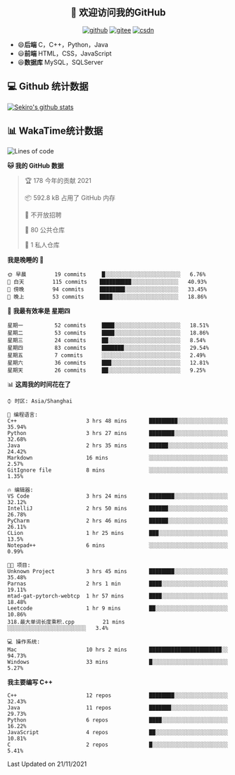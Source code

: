 <h2 align="center">👋 欢迎访问我的GitHub</h2>
<p align="center">
  <a href="https://666wxy666.github.io/"><img src="https://img.shields.io/badge/GitHub-24292e" alt="github"></a>
  <a href="https://gitee.com/wxy_666"><img src="https://img.shields.io/badge/Gitee-fe7300" alt="gitee"></a>
  <a href="https://blog.csdn.net/WXY_666"><img src="https://img.shields.io/badge/CSDN-cf000e" alt="csdn"></a>
</p>

- 😄**后端** C，C++，Python，Java
- 😃**前端** HTML，CSS，JavaScript
- 😆**数据库** MySQL，SQLServer

## 💻 Github 统计数据
[![Sekiro's github stats](https://github-readme-stats.vercel.app/api?username=666WXY666)](https://666wxy666.github.io/)

## 📊 WakaTime统计数据

<!--START_SECTION:waka-->
![Lines of code](https://img.shields.io/badge/%E4%BB%8E%E3%80%8C%E4%BD%A0%E5%A5%BD%E4%B8%96%E7%95%8C%E3%80%8D%E6%88%91%E5%B7%B2%E7%BB%8F%E5%86%99%E4%BA%86-517757%20%E8%A1%8C%E4%BB%A3%E7%A0%81-blue)

**🐱 我的 GitHub 数据** 

> 🏆 178 今年的贡献 2021
 > 
> 📦 592.8 kB 占用了 GitHub 内存 
 > 
> 🚫 不开放招聘
 > 
> 📜 80 公共仓库 
 > 
> 🔑 1 私人仓库 
 > 
**我是晚睡的 🦉** 

```text
🌞 早晨         19 commits     █░░░░░░░░░░░░░░░░░░░░░░░░   6.76% 
🌆 白天         115 commits    ██████████░░░░░░░░░░░░░░░   40.93% 
🌃 傍晚         94 commits     ████████░░░░░░░░░░░░░░░░░   33.45% 
🌙 晚上         53 commits     ████░░░░░░░░░░░░░░░░░░░░░   18.86%

```
📅 **我最有效率是 星期四** 

```text
星期一          52 commits     ████░░░░░░░░░░░░░░░░░░░░░   18.51% 
星期二          53 commits     ████░░░░░░░░░░░░░░░░░░░░░   18.86% 
星期三          24 commits     ██░░░░░░░░░░░░░░░░░░░░░░░   8.54% 
星期四          83 commits     ███████░░░░░░░░░░░░░░░░░░   29.54% 
星期五          7 commits      ░░░░░░░░░░░░░░░░░░░░░░░░░   2.49% 
星期六          36 commits     ███░░░░░░░░░░░░░░░░░░░░░░   12.81% 
星期天          26 commits     ██░░░░░░░░░░░░░░░░░░░░░░░   9.25%

```


📊 **这周我的时间花在了** 

```text
⌚︎ 时区: Asia/Shanghai

💬 编程语言: 
C++                      3 hrs 48 mins       █████████░░░░░░░░░░░░░░░░   35.94% 
Python                   3 hrs 27 mins       ████████░░░░░░░░░░░░░░░░░   32.68% 
Java                     2 hrs 35 mins       ██████░░░░░░░░░░░░░░░░░░░   24.42% 
Markdown                 16 mins             ░░░░░░░░░░░░░░░░░░░░░░░░░   2.57% 
GitIgnore file           8 mins              ░░░░░░░░░░░░░░░░░░░░░░░░░   1.35%

🔥 编辑器: 
VS Code                  3 hrs 24 mins       ████████░░░░░░░░░░░░░░░░░   32.12% 
IntelliJ                 2 hrs 50 mins       ██████░░░░░░░░░░░░░░░░░░░   26.78% 
PyCharm                  2 hrs 46 mins       ██████░░░░░░░░░░░░░░░░░░░   26.11% 
CLion                    1 hr 25 mins        ███░░░░░░░░░░░░░░░░░░░░░░   13.5% 
Notepad++                6 mins              ░░░░░░░░░░░░░░░░░░░░░░░░░   0.99%

🐱‍💻 项目: 
Unknown Project          3 hrs 45 mins       ████████░░░░░░░░░░░░░░░░░   35.48% 
Parnas                   2 hrs 1 min         ████░░░░░░░░░░░░░░░░░░░░░   19.11% 
mtad-gat-pytorch-webtcp  1 hr 57 mins        ████░░░░░░░░░░░░░░░░░░░░░   18.48% 
Leetcode                 1 hr 9 mins         ██░░░░░░░░░░░░░░░░░░░░░░░   10.86% 
318.最大单词长度乘积.cpp         21 mins             ░░░░░░░░░░░░░░░░░░░░░░░░░   3.4%

💻 操作系统: 
Mac                      10 hrs 2 mins       ███████████████████████░░   94.73% 
Windows                  33 mins             █░░░░░░░░░░░░░░░░░░░░░░░░   5.27%

```

**我主要编写 C++** 

```text
C++                      12 repos            ████████░░░░░░░░░░░░░░░░░   32.43% 
Java                     11 repos            ███████░░░░░░░░░░░░░░░░░░   29.73% 
Python                   6 repos             ████░░░░░░░░░░░░░░░░░░░░░   16.22% 
JavaScript               4 repos             ██░░░░░░░░░░░░░░░░░░░░░░░   10.81% 
C                        2 repos             █░░░░░░░░░░░░░░░░░░░░░░░░   5.41%

```



 Last Updated on 21/11/2021
<!--END_SECTION:waka-->

<!--
**666WXY666/666WXY666** is a ✨ _special_ ✨ repository because its `README.md` (this file) appears on your GitHub profile.

Here are some ideas to get you started:

- 🔭 I’m currently working on ...
- 🌱 I’m currently learning ...
- 👯 I’m looking to collaborate on ...
- 🤔 I’m looking for help with ...
- 💬 Ask me about ...
- 📫 How to reach me: ...
- 😄 Pronouns: ...
- ⚡ Fun fact: ...
-->
